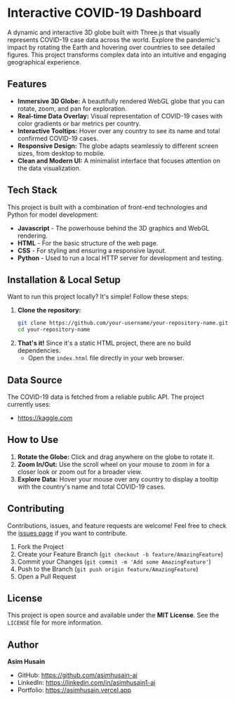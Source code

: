 # Interactive COVID-19 Dashboard
A dynamic and interactive 3D globe built with Three.js that visually represents COVID-19 case data across the world. Explore the pandemic's impact by rotating the Earth and hovering over countries to see detailed figures. This project transforms complex data into an intuitive and engaging geographical experience.

## Features
*   **Immersive 3D Globe:** A beautifully rendered WebGL globe that you can rotate, zoom, and pan for exploration.
*   **Real-time Data Overlay:** Visual representation of COVID-19 cases with color gradients or bar metrics per country.
*   **Interactive Tooltips:** Hover over any country to see its name and total confirmed COVID-19 cases.
*   **Responsive Design:** The globe adapts seamlessly to different screen sizes, from desktop to mobile.
*   **Clean and Modern UI:** A minimalist interface that focuses attention on the data visualization.

## Tech Stack
This project is built with a combination of front-end technologies and Python for model development:

*   **Javascript** - The powerhouse behind the 3D graphics and WebGL rendering.
*   **HTML** - For the basic structure of the web page.
*   **CSS** - For styling and ensuring a responsive layout.
*   **Python** - Used to run a local HTTP server for development and testing.

## Installation & Local Setup
Want to run this project locally? It's simple! Follow these steps:
1.  **Clone the repository:**
    ```bash
    git clone https://github.com/your-username/your-repository-name.git
    cd your-repository-name
    ```
2.  **That's it!** Since it's a static HTML project, there are no build dependencies.
    *   Open the `index.html` file directly in your web browser.


## Data Source
The COVID-19 data is fetched from a reliable public API. The project currently uses:
* https://kaggle.com

## How to Use
1.  **Rotate the Globe:** Click and drag anywhere on the globe to rotate it.
2.  **Zoom In/Out:** Use the scroll wheel on your mouse to zoom in for a closer look or zoom out for a broader view.
3.  **Explore Data:** Hover your mouse over any country to display a tooltip with the country's name and total COVID-19 cases.

## Contributing
Contributions, issues, and feature requests are welcome! Feel free to check the [issues page](../../issues) if you want to contribute.
1.  Fork the Project
2.  Create your Feature Branch (`git checkout -b feature/AmazingFeature`)
3.  Commit your Changes (`git commit -m 'Add some AmazingFeature'`)
4.  Push to the Branch (`git push origin feature/AmazingFeature`)
5.  Open a Pull Request

## License
This project is open source and available under the **MIT License**. See the `LICENSE` file for more information.

## Author
**Asim Husain**
*   GitHub: https://github.com/asimhusain-ai
*   LinkedIn: https://linkedin.com/in/asimhusain1-ai
*   Portfolio: https://asimhusain.vercel.app
